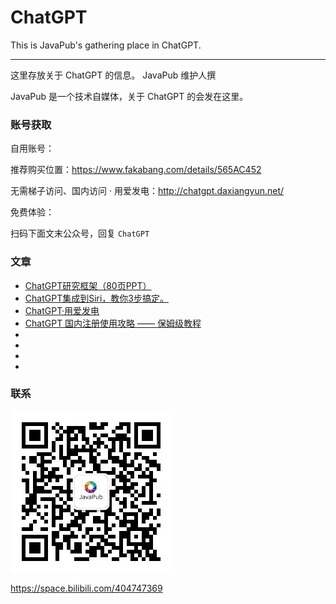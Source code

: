 # ChatGPT
This is JavaPub's gathering place in ChatGPT.

---

这里存放关于 ChatGPT 的信息。 JavaPub 维护人撰

JavaPub 是一个技术自媒体，关于 ChatGPT 的会发在这里。


### 账号获取

自用账号：

推荐购买位置：<https://www.fakabang.com/details/565AC452>

无需梯子访问、国内访问 · 用爱发电：<http://chatgpt.daxiangyun.net/>

免费体验：

扫码下面文末公众号，回复 `ChatGPT`

### 文章

- [ChatGPT研究框架（80页PPT）](https://mp.weixin.qq.com/s/6g7e9GH2MuA9ljBSFbkF9g)
- [ChatGPT集成到Siri，教你3步搞定。](https://www.douyin.com/video/7201771558904319247)
- [ChatGPT·用爱发电](https://mp.weixin.qq.com/s/NYWVpu7hic6eOB6jTAG3CA)
- [ChatGPT 国内注册使用攻略 —— 保姆级教程](https://mp.weixin.qq.com/s/Ru0Lx-K_Aau44zIL_CvzlA)
- []()
- []()
- []()
- []()















### 联系

<a name="公众号"><img src="68747470733a2f2f747661342e73696e61696d672e636e2f6d773639302f30303746334343386c793168306a7065627a6235316a33303736303736676c772e6a7067.jpeg" alt="公众号"></a>

<https://space.bilibili.com/404747369>






